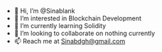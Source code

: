 - 👋 Hi, I’m @Sinablank
- 👀 I’m interested in Blockchain Development
- 🌱 I’m currently learning Solidity
- 💞️ I’m looking to collaborate on nothing currently
- 📫 Reach me at Sinabdgh@gmail.com

<!---
Sinablank/Sinablank is a ✨ special ✨ repository because its `README.md` (this file) appears on your GitHub profile.
You can click the Preview link to take a look at your changes.
--->
